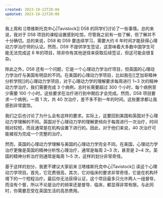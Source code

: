 ```yaml
---
created: 2023-10-22T20:04
updated: 2023-10-22T20:08
---
```


我上周和 [[塔维斯托克中心|Tavistock]] D58 的同学们讨论了一些事情。总的来说，我对于 D58 项目的课程设置感到吃惊。尽管我之前有一些了解，但了解并不十分确切。总的来说，D58 和 D59 要连续学习，需要大约 6 年时间才能获得心理动力学治疗师的认证。然而，D59 不提供学生签证，这意味着大多数中国学生可能无法完成这 6 年的项目，除非你有其他途径来获取后续签证，但这可能会很复杂。

除此之外，D58 还有一个问题，它是一个心理动力学治疗项目，但英国的心理动力学治疗与美国有明显的不同。在美国的心理动力学项目，比如我在[[芝加哥精神分析学院]]的心理动力学项目，对于心理动力学的理解要求每周进行 1~3 次的精神动力学治疗。我们需要完成 3 个病例，总时长需要超过 300 个小时，每个病例至少需要 100 个小时。这些要求在治疗进行到中期后才会完成。然而，D58 项目要求一个病例，一周 1 次，共 40 次治疗，差不多不到一年的时间。这些要求都让我感到非常震惊。

我们之后也讨论了为什么会有这样的要求。实际上，这要回到美国和英国对于心理动力学理解的不同。英国对于心理动力学的理解更倾向于每周进行一次治疗，时间相对较短，而且通常是在机构设置下进行的。因此，对于他们来说，40 次治疗可能被视为完成一个完整的治疗。

然而，英国的心理动力学理解与美国的心理动力学完全不同。在美国，心理动力学治疗更像是英国的精神分析性心理治疗，通常是每周 2~3 次，甚至是 2~4 次。英国的精神分析治疗则通常是每周 1~5 次，这样的划分非常奇怪。

基于这样的划分，我更不建议大家前来 [[塔维斯托克中心|Tavistock]] 读这个心理动力学项目。首先，它花费很高，其次，它对临床的要求非常奇怪，它是在机构环境下的一个短程治疗。最后你无法获得认证，这个项目最多只允许两人一组督导，而没有个督，所以不论是治疗的频率还是督导、临床，都显得非常有限。与此同时，你需要忍受在英国生活的高昂费用。